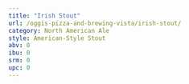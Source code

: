 ```yaml
---
title: "Irish Stout"
url: /oggis-pizza-and-brewing-vista/irish-stout/
category: North American Ale
style: American-Style Stout
abv: 0
ibu: 0
srm: 0
upc: 0
---
```


